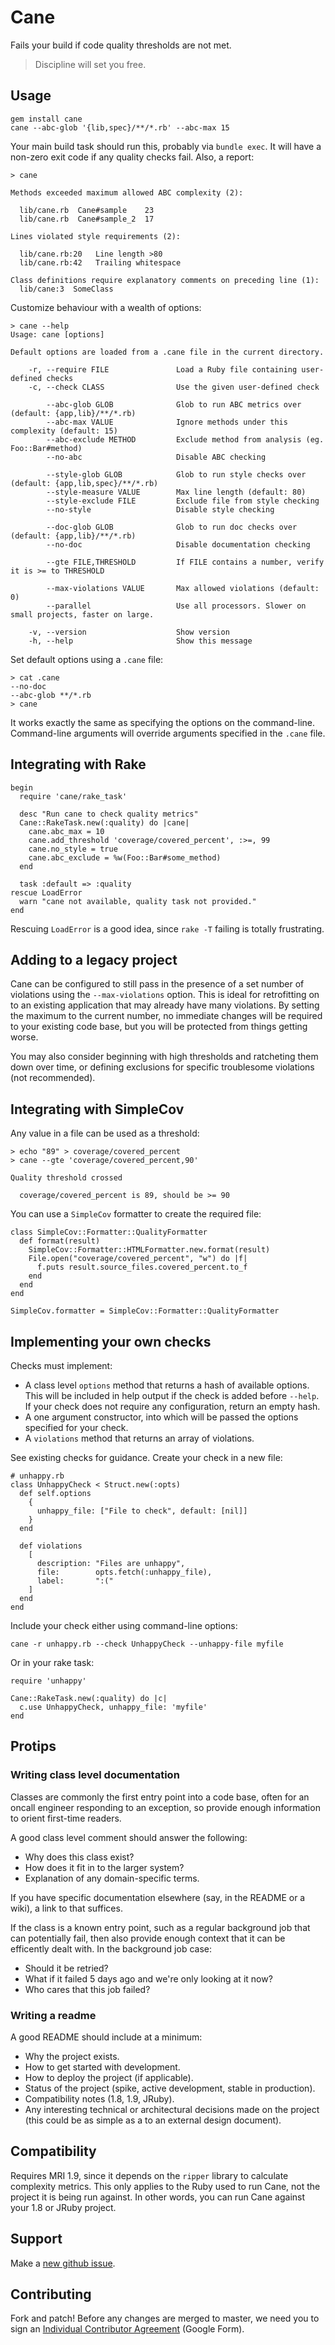 # Cane

Fails your build if code quality thresholds are not met.

> Discipline will set you free.

## Usage

    gem install cane
    cane --abc-glob '{lib,spec}/**/*.rb' --abc-max 15

Your main build task should run this, probably via `bundle exec`. It will have
a non-zero exit code if any quality checks fail. Also, a report:

    > cane

    Methods exceeded maximum allowed ABC complexity (2):

      lib/cane.rb  Cane#sample    23
      lib/cane.rb  Cane#sample_2  17

    Lines violated style requirements (2):

      lib/cane.rb:20   Line length >80
      lib/cane.rb:42   Trailing whitespace

    Class definitions require explanatory comments on preceding line (1):
      lib/cane:3  SomeClass

Customize behaviour with a wealth of options:

    > cane --help
    Usage: cane [options]

    Default options are loaded from a .cane file in the current directory.

        -r, --require FILE               Load a Ruby file containing user-defined checks
        -c, --check CLASS                Use the given user-defined check

            --abc-glob GLOB              Glob to run ABC metrics over (default: {app,lib}/**/*.rb)
            --abc-max VALUE              Ignore methods under this complexity (default: 15)
            --abc-exclude METHOD         Exclude method from analysis (eg. Foo::Bar#method)
            --no-abc                     Disable ABC checking

            --style-glob GLOB            Glob to run style checks over (default: {app,lib,spec}/**/*.rb)
            --style-measure VALUE        Max line length (default: 80)
            --style-exclude FILE         Exclude file from style checking
            --no-style                   Disable style checking

            --doc-glob GLOB              Glob to run doc checks over (default: {app,lib}/**/*.rb)
            --no-doc                     Disable documentation checking

            --gte FILE,THRESHOLD         If FILE contains a number, verify it is >= to THRESHOLD

            --max-violations VALUE       Max allowed violations (default: 0)
            --parallel                   Use all processors. Slower on small projects, faster on large.

        -v, --version                    Show version
        -h, --help                       Show this message

Set default options using a `.cane` file:

    > cat .cane
    --no-doc
    --abc-glob **/*.rb
    > cane

It works exactly the same as specifying the options on the command-line.
Command-line arguments will override arguments specified in the `.cane` file.

## Integrating with Rake

    begin
      require 'cane/rake_task'

      desc "Run cane to check quality metrics"
      Cane::RakeTask.new(:quality) do |cane|
        cane.abc_max = 10
        cane.add_threshold 'coverage/covered_percent', :>=, 99
        cane.no_style = true
        cane.abc_exclude = %w(Foo::Bar#some_method)
      end

      task :default => :quality
    rescue LoadError
      warn "cane not available, quality task not provided."
    end

Rescuing `LoadError` is a good idea, since `rake -T` failing is totally
frustrating.

## Adding to a legacy project

Cane can be configured to still pass in the presence of a set number of
violations using the `--max-violations` option. This is ideal for retrofitting
on to an existing application that may already have many violations. By setting
the maximum to the current number, no immediate changes will be required to
your existing code base, but you will be protected from things getting worse.

You may also consider beginning with high thresholds and ratcheting them down
over time, or defining exclusions for specific troublesome violations (not
recommended).

## Integrating with SimpleCov

Any value in a file can be used as a threshold:

    > echo "89" > coverage/covered_percent
    > cane --gte 'coverage/covered_percent,90'

    Quality threshold crossed

      coverage/covered_percent is 89, should be >= 90

You can use a `SimpleCov` formatter to create the required file:

    class SimpleCov::Formatter::QualityFormatter
      def format(result)
        SimpleCov::Formatter::HTMLFormatter.new.format(result)
        File.open("coverage/covered_percent", "w") do |f|
          f.puts result.source_files.covered_percent.to_f
        end
      end
    end

    SimpleCov.formatter = SimpleCov::Formatter::QualityFormatter

## Implementing your own checks

Checks must implement:

* A class level `options` method that returns a hash of available options. This
  will be included in help output if the check is added before `--help`. If
  your check does not require any configuration, return an empty hash.
* A one argument constructor, into which will be passed the options specified
  for your check.
* A `violations` method that returns an array of violations.

See existing checks for guidance. Create your check in a new file:

    # unhappy.rb
    class UnhappyCheck < Struct.new(:opts)
      def self.options
        {
          unhappy_file: ["File to check", default: [nil]]
        }
      end

      def violations
        [
          description: "Files are unhappy",
          file:        opts.fetch(:unhappy_file),
          label:       ":("
        ]
      end
    end

Include your check either using command-line options:

    cane -r unhappy.rb --check UnhappyCheck --unhappy-file myfile

Or in your rake task:

    require 'unhappy'

    Cane::RakeTask.new(:quality) do |c|
      c.use UnhappyCheck, unhappy_file: 'myfile'
    end

## Protips

### Writing class level documentation

Classes are commonly the first entry point into a code base, often for an
oncall engineer responding to an exception, so provide enough information to
orient first-time readers.

A good class level comment should answer the following:

* Why does this class exist?
* How does it fit in to the larger system?
* Explanation of any domain-specific terms.

If you have specific documentation elsewhere (say, in the README or a wiki), a
link to that suffices.

If the class is a known entry point, such as a regular background job that can
potentially fail, then also provide enough context that it can be efficently
dealt with. In the background job case:

* Should it be retried?
* What if it failed 5 days ago and we're only looking at it now?
* Who cares that this job failed?

### Writing a readme

A good README should include at a minimum:

* Why the project exists.
* How to get started with development.
* How to deploy the project (if applicable).
* Status of the project (spike, active development, stable in production).
* Compatibility notes (1.8, 1.9, JRuby).
* Any interesting technical or architectural decisions made on the project
  (this could be as simple as a to an external design document).

## Compatibility

Requires MRI 1.9, since it depends on the `ripper` library to calculate
complexity metrics. This only applies to the Ruby used to run Cane, not the
project it is being run against. In other words, you can run Cane against your
1.8 or JRuby project.

## Support

Make a [new github issue](https://github.com/square/cane/issues/new).

## Contributing

Fork and patch! Before any changes are merged to master, we need you to sign an
[Individual Contributor
Agreement](https://spreadsheets.google.com/a/squareup.com/spreadsheet/viewform?formkey=dDViT2xzUHAwRkI3X3k5Z0lQM091OGc6MQ&ndplr=1)
(Google Form).
